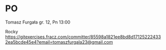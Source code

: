 # PO

Tomasz Furgała
gr. 12, Pn 13:00

Rocky
https://gitexercises.fracz.com/committer/85598a1821ee8bd8d171252224332ea5bcde45e4?email=tomaszfurgala23@gmail.com